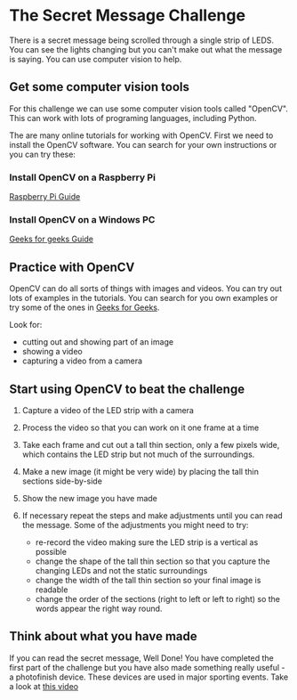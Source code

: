 # The Secret Message Challenge #

There is a secret message being scrolled through a single strip of LEDS. You can see the lights changing but you can't make out what the message is saying. You can use computer vision to help.

## Get some computer vision tools ##
For this challenge we can use some computer vision tools called "OpenCV". This can work with lots of programing languages, including Python.

The are many online tutorials for working with OpenCV. First we need to install the OpenCV software. You can search for your own instructions or you can try these:

### Install OpenCV on a Raspberry Pi ###
[Raspberry Pi Guide](https://raspberrypi-guide.github.io/programming/install-opencv)

### Install OpenCV on a Windows PC ###
[Geeks for geeks Guide](https://www.geeksforgeeks.org/how-to-install-opencv-for-python-in-windows/)

## Practice with OpenCV ##

OpenCV can do all sorts of things with images and videos. You can try out lots of examples in the tutorials. You can search for you own examples or try some of the ones in [Geeks for Geeks](https://www.geeksforgeeks.org/opencv-python-tutorial/?ref=lbp).

Look for:

- cutting out and showing part of an image
- showing a video
- capturing a video from a camera

## Start using OpenCV to beat the challenge ##

1. Capture a video of the LED strip with a camera
2. Process the video so that you can work on it one frame at a time
3. Take each frame and cut out a tall thin section, only a few pixels wide, which contains the LED strip but not much of the surroundings.
4. Make a new image (it might be very wide) by placing the tall thin sections side-by-side
5. Show the new image you have made
6. If necessary repeat the steps and make adjustments until you can read the message. Some of the adjustments you might need to try:

    - re-record the video making sure the LED strip is a vertical as possible
    - change the shape of the tall thin section so that you capture the changing LEDs and not the static surroundings
    - change the width of the tall thin section so your final image is readable
    - change the order of the sections (right to left or left to right) so the words appear the right way round.

## Think about what you have made ##

If you can read the secret message, Well Done! You have completed the first part of the challenge but you have also made something really useful - a photofinish device. These devices are used in major sporting events. Take a look at [this video]()